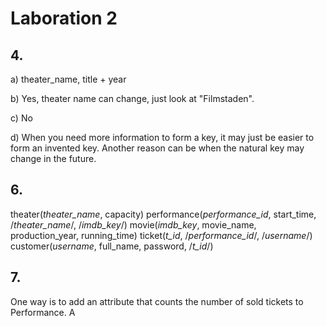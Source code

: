 Laboration 2
=======
## 4.
a) theater_name, title + year

b) Yes, theater name can change, just look at "Filmstaden". 

c) No

d) When you need more information to form a key, it may just be easier to form an invented key. Another reason can be when the natural key may change in the future.

## 6.
theater(_theater_name_, capacity)
performance(_performance_id_, start_time, /_theater_name_/, /_imdb_key_/)
movie(_imdb_key_, movie_name, production_year, running_time)
ticket(_t_id_, /_performance_id_/, /_username_/)
customer(_username_, full_name, password, /_t_id_/)

## 7.
One way is to add an attribute that counts the number of sold tickets to Performance. A